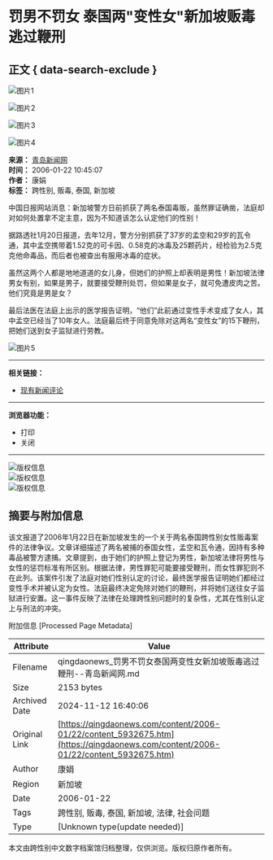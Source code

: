 # 罚男不罚女 泰国两"变性女"新加坡贩毒逃过鞭刑

## 正文 { data-search-exclude }


![图片1](../../../images/2005-05/19/xin_22050219150996831991.GIF)

![图片2](../../../images/2005-03/05/xin_460302051522968246582.gif)

![图片3](../../../images/2005-03/05/xin_37030205111097068202.gif)

![图片4](../../../images/2005-11/04/xin_20110204091593730981.gif)

**来源：** [青岛新闻网](http://www.qingdaonews.com)   
**时间：** 2006-01-22 10:45:07  
**作者：** 康娟  
**标签：** 跨性别, 贩毒, 泰国, 新加坡  

中国日报网站消息：新加坡警方日前抓获了两名泰国毒贩，虽然罪证确凿，法庭却对如何处置拿不定主意，因为不知道该怎么认定他们的性别！

据路透社1月20日报道，去年12月，警方分别抓获了37岁的孟空和29岁的瓦令通，其中孟空携带着1.52克的可卡因、0.58克的冰毒及25颗药片，经检验为2.5克克他命毒品，而后者也被查出有服用冰毒的症状。

虽然这两个人都是地地道道的女儿身，但她们的护照上却表明是男性！新加坡法律男女有别，如果是男子，就要接受鞭刑处罚，但如果是女子，就可免遭皮肉之苦。他们究竟是男是女？

最后法医在法庭上出示的医学报告证明，“他们”此前通过变性手术变成了女人，其中孟空已经当了10年女人。法庭最后终于同意免除对这两名“变性女”的15下鞭刑，把她们送到女子监狱进行劳教。

![图片5](../../../tplimg/c.gif)

---

**相关链接：** 
- [现有新闻评论](http://comment.qingdaonews.com/pl/showwz.php?articleid=https://qingdaonews.com/content/2006-01/22/content_5932675.htm&wztitle=%u7F5A%u7537%u4E0D%u7F5A%u5973%20%u6CF0%u56FD%u4E24%22%u53D8%u6027%u5973%22%u65B0%u52A0%u5761%u8D29%u6BD2%u9003%u8FC7%u97AD%u5211--%u9752%u5C9B%u65B0%u95FB%u7F51) 

--- 

**浏览器功能：** 
- 打印
- 关闭

---

![版权信息](http://www.qingdaonews.com/img/daily-1111/daily_navpoint2.gif)  
![版权信息](http://www.qingdaonews.com/img/daily-1111/daily_navstuff2.gif)  
![版权信息](http://www.qingdaonews.com/img/daily-1111/daily_navpoint2.gif)

## 摘要与附加信息

<!-- tcd_abstract -->
该文报道了2006年1月22日在新加坡发生的一个关于两名泰国跨性别女性贩毒案件的法律争议。文章详细描述了两名被捕的泰国女性，孟空和瓦令通，因持有多种毒品被警方逮捕。文章提到，由于她们的护照上登记为男性，新加坡法律将男性与女性的惩罚标准有所区别。根据法律，男性罪犯可能要接受鞭刑，而女性罪犯则不在此列。该案件引发了法庭对她们性别认定的讨论，最终医学报告证明她们都经过变性手术并被认定为女性。法庭最终决定免除对她们的鞭刑，并将她们送往女子监狱进行安置。这一事件反映了法律在处理跨性别问题时的复杂性，尤其在性别认定上与刑法的冲突。
<!-- tcd_abstract_end -->

附加信息 [Processed Page Metadata]

| Attribute       | Value                                  |
|-----------------|----------------------------------------|
| Filename        | qingdaonews_罚男不罚女泰国两变性女新加坡贩毒逃过鞭刑--青岛新闻网.md                             |
| Size            | 2153 bytes                           |
| Archived Date   | 2024-11-12 16:40:06                             |
| Original Link   | [https://qingdaonews.com/content/2006-01/22/content_5932675.htm](https://qingdaonews.com/content/2006-01/22/content_5932675.htm)                       |
| Author          | 康娟                               |
| Region          | 新加坡                               |
| Date            | 2006-01-22                                 |
| Tags            | 跨性别, 贩毒, 泰国, 新加坡, 法律, 社会问题                                 |
| Type            | [Unknown type(update needed)]                                 |
<!-- tcd_table_end -->

本文由跨性别中文数字档案馆归档整理，仅供浏览。版权归原作者所有。
